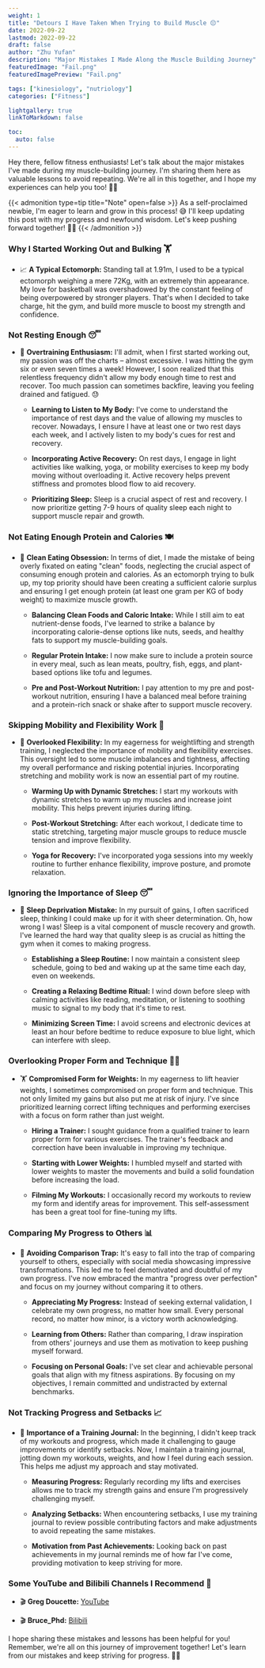 ```yaml
---
weight: 1
title: "Detours I Have Taken When Trying to Build Muscle 😔"
date: 2022-09-22
lastmod: 2022-09-22
draft: false
author: "Zhu Yufan"
description: "Major Mistakes I Made Along the Muscle Building Journey"
featuredImage: "Fail.png"
featuredImagePreview: "Fail.png"

tags: ["kinesiology", "nutriology"]
categories: ["Fitness"]

lightgallery: true
linkToMarkdown: false

toc:
  auto: false
---
```


Hey there, fellow fitness enthusiasts! Let's talk about the major mistakes I've made during my muscle-building journey. I'm sharing them here as valuable lessons to avoid repeating. We're all in this together, and I hope my experiences can help you too! 💪🚀
<!--more-->

{{< admonition type=tip title="Note" open=false >}}
As a self-proclaimed newbie, I'm eager to learn and grow in this process! 😅 I'll keep updating this post with my progress and newfound wisdom. Let's keep pushing forward together! 🌟💪
{{< /admonition >}}

### Why I Started Working Out and Bulking 🏋️‍

- 📈 **A Typical Ectomorph:** Standing tall at 1.91m, I used to be a typical ectomorph weighing a mere 72Kg, with an extremely thin appearance. My love for basketball was overshadowed by the constant feeling of being overpowered by stronger players. That's when I decided to take charge, hit the gym, and build more muscle to boost my strength and confidence.

### Not Resting Enough 😴

- 📅 **Overtraining Enthusiasm:** I'll admit, when I first started working out, my passion was off the charts – almost excessive. I was hitting the gym six or even seven times a week! However, I soon realized that this relentless frequency didn't allow my body enough time to rest and recover. Too much passion can sometimes backfire, leaving you feeling drained and fatigued. 😓

  - **Learning to Listen to My Body:** I've come to understand the importance of rest days and the value of allowing my muscles to recover. Nowadays, I ensure I have at least one or two rest days each week, and I actively listen to my body's cues for rest and recovery.

  - **Incorporating Active Recovery:** On rest days, I engage in light activities like walking, yoga, or mobility exercises to keep my body moving without overloading it. Active recovery helps prevent stiffness and promotes blood flow to aid recovery.

  - **Prioritizing Sleep:** Sleep is a crucial aspect of rest and recovery. I now prioritize getting 7-9 hours of quality sleep each night to support muscle repair and growth.

### Not Eating Enough Protein and Calories 🍽️

- 🍗 **Clean Eating Obsession:** In terms of diet, I made the mistake of being overly fixated on eating "clean" foods, neglecting the crucial aspect of consuming enough protein and calories. As an ectomorph trying to bulk up, my top priority should have been creating a sufficient calorie surplus and ensuring I get enough protein (at least one gram per KG of body weight) to maximize muscle growth.

  - **Balancing Clean Foods and Caloric Intake:** While I still aim to eat nutrient-dense foods, I've learned to strike a balance by incorporating calorie-dense options like nuts, seeds, and healthy fats to support my muscle-building goals.

  - **Regular Protein Intake:** I now make sure to include a protein source in every meal, such as lean meats, poultry, fish, eggs, and plant-based options like tofu and legumes.

  - **Pre and Post-Workout Nutrition:** I pay attention to my pre and post-workout nutrition, ensuring I have a balanced meal before training and a protein-rich snack or shake after to support muscle recovery.

### Skipping Mobility and Flexibility Work 🤸

- 🧘 **Overlooked Flexibility:** In my eagerness for weightlifting and strength training, I neglected the importance of mobility and flexibility exercises. This oversight led to some muscle imbalances and tightness, affecting my overall performance and risking potential injuries. Incorporating stretching and mobility work is now an essential part of my routine.

  - **Warming Up with Dynamic Stretches:** I start my workouts with dynamic stretches to warm up my muscles and increase joint mobility. This helps prevent injuries during lifting.

  - **Post-Workout Stretching:** After each workout, I dedicate time to static stretching, targeting major muscle groups to reduce muscle tension and improve flexibility.

  - **Yoga for Recovery:** I've incorporated yoga sessions into my weekly routine to further enhance flexibility, improve posture, and promote relaxation.

### Ignoring the Importance of Sleep 😴

- 🛌 **Sleep Deprivation Mistake:** In my pursuit of gains, I often sacrificed sleep, thinking I could make up for it with sheer determination. Oh, how wrong I was! Sleep is a vital component of muscle recovery and growth. I've learned the hard way that quality sleep is as crucial as hitting the gym when it comes to making progress.

  - **Establishing a Sleep Routine:** I now maintain a consistent sleep schedule, going to bed and waking up at the same time each day, even on weekends.

  - **Creating a Relaxing Bedtime Ritual:** I wind down before sleep with calming activities like reading, meditation, or listening to soothing music to signal to my body that it's time to rest.

  - **Minimizing Screen Time:** I avoid screens and electronic devices at least an hour before bedtime to reduce exposure to blue light, which can interfere with sleep.

### Overlooking Proper Form and Technique 🏋️‍♂️

- 🏋️‍ **Compromised Form for Weights:** In my eagerness to lift heavier weights, I sometimes compromised on proper form and technique. This not only limited my gains but also put me at risk of injury. I've since prioritized learning correct lifting techniques and performing exercises with a focus on form rather than just weight.

  - **Hiring a Trainer:** I sought guidance from a qualified trainer to learn proper form for various exercises. The trainer's feedback and correction have been invaluable in improving my technique.

  - **Starting with Lower Weights:** I humbled myself and started with lower weights to master the movements and build a solid foundation before increasing the load.

  - **Filming My Workouts:** I occasionally record my workouts to review my form and identify areas for improvement. This self-assessment has been a great tool for fine-tuning my lifts.

### Comparing My Progress to Others 📊

- 🤔 **Avoiding Comparison Trap:** It's easy to fall into the trap of comparing yourself to others, especially with social media showcasing impressive transformations. This led me to feel demotivated and doubtful of my own progress. I've now embraced the mantra "progress over perfection" and focus on my journey without comparing it to others.

  - **Appreciating My Progress:** Instead of seeking external validation, I celebrate my own progress, no matter how small. Every personal record, no matter how minor, is a victory worth acknowledging.

  - **Learning from Others:** Rather than comparing, I draw inspiration from others' journeys and use them as motivation to keep pushing myself forward.

  - **Focusing on Personal Goals:** I've set clear and achievable personal goals that align with my fitness aspirations. By focusing on my objectives, I remain committed and undistracted by external benchmarks.

### Not Tracking Progress and Setbacks 📈

- 📓 **Importance of a Training Journal:** In the beginning, I didn't keep track of my workouts and progress, which made it challenging to gauge improvements or identify setbacks. Now, I maintain a training journal, jotting down my workouts, weights, and how I feel during each session. This helps me adjust my approach and stay motivated.

  - **Measuring Progress:** Regularly recording my lifts and exercises allows me to track my strength gains and ensure I'm progressively challenging myself.

  - **Analyzing Setbacks:** When encountering setbacks, I use my training journal to review possible contributing factors and make adjustments to avoid repeating the same mistakes.

  - **Motivation from Past Achievements:** Looking back on past achievements in my journal reminds me of how far I've come, providing motivation to keep striving for more.

### Some YouTube and Bilibili Channels I Recommend 🎥

- 🎬 **Greg Doucette:** [YouTube](https://www.youtube.com/@gregdoucette) 

- 🎬 **Bruce_Phd:** [Bilibili](https://space.bilibili.com/1387592680/) 

I hope sharing these mistakes and lessons has been helpful for you! Remember, we're all on this journey of improvement together! Let's learn from our mistakes and keep striving for progress. 🌟💪

